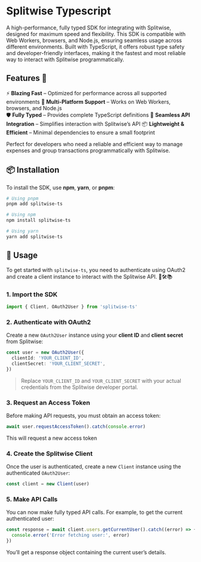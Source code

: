 # Splitwise Typescript

A high-performance, fully typed SDK for integrating with Splitwise, designed for maximum speed and flexibility. This SDK is compatible with Web Workers, browsers, and Node.js, ensuring seamless usage across different environments. Built with TypeScript, it offers robust type safety and developer-friendly interfaces, making it the fastest and most reliable way to interact with Splitwise programmatically.

## Features 🎉

⚡ **Blazing Fast** – Optimized for performance across all supported environments
🔄 **Multi-Platform Support** – Works on Web Workers, browsers, and Node.js  
🛡️ **Fully Typed** – Provides complete TypeScript definitions
🔗 **Seamless API Integration** – Simplifies interaction with Splitwise’s API
📦 **Lightweight & Efficient** – Minimal dependencies to ensure a small footprint

Perfect for developers who need a reliable and efficient way to manage expenses and group transactions programmatically with Splitwise. 

## 📦 Installation

To install the SDK, use **npm**, **yarn**, or **pnpm**:

```sh
# Using pnpm
pnpm add splitwise-ts

# Using npm
npm install splitwise-ts

# Using yarn
yarn add splitwise-ts
```

## 🚀 Usage

To get started with `splitwise-ts`, you need to authenticate using OAuth2 and create a client instance to interact with the Splitwise API. 🧠🛠️📚

### 1. Import the SDK 

```ts
import { Client, OAuth2User } from 'splitwise-ts'
```

### 2. Authenticate with OAuth2 

Create a new `OAuth2User` instance using your **client ID** and **client secret** from Splitwise:

```ts
const user = new OAuth2User({
  clientId: 'YOUR_CLIENT_ID',
  clientSecret: 'YOUR_CLIENT_SECRET',
})
```

> Replace `YOUR_CLIENT_ID` and `YOUR_CLIENT_SECRET` with your actual credentials from the Splitwise developer portal.

### 3. Request an Access Token 

Before making API requests, you must obtain an access token:

```ts
await user.requestAccessToken().catch(console.error)
```

This will request a new access token

### 4. Create the Splitwise Client

Once the user is authenticated, create a new `Client` instance using the authenticated `OAuth2User`:

```ts
const client = new Client(user)
```

### 5. Make API Calls

You can now make fully typed API calls. For example, to get the current authenticated user:
```ts
const response = await client.users.getCurrentUser().catch((error) => {
  console.error('Error fetching user:', error)
})
```

You’ll get a response object containing the current user’s details.
